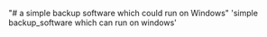 "# a simple backup software which could run on Windows"
'simple backup_software which can run on windows'
